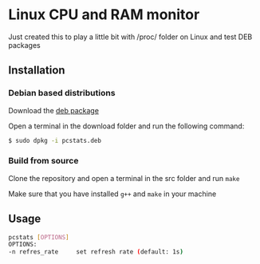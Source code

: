# Linux CPU and RAM monitor
Just created this to play a little bit with /proc/ folder on Linux and test DEB packages
## Installation
### Debian based distributions 
Download the [deb package](https://github.com/001roc20/pcstats/releases)

Open a terminal in the download folder and run the following command:
```bash
$ sudo dpkg -i pcstats.deb
```
### Build from source
Clone the repository and open a terminal in the src folder and run ```make```

Make sure that you have installed ```g++``` and ```make``` in your machine
## Usage
```bash
pcstats [OPTIONS]
OPTIONS:
-n refres_rate     set refresh rate (default: 1s)
```
